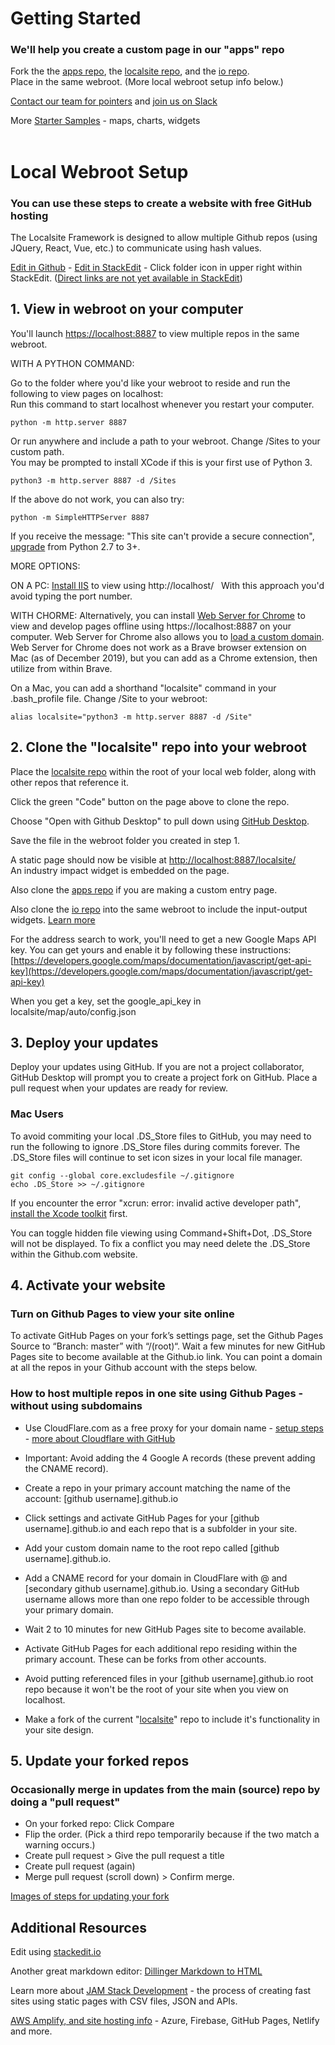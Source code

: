# Getting Started  

<!--

	Not using curretnly, made a physcial copy instead
	https://github.com/ModelGeorgia/io/compare/master...modelearth:master

	Removed domain model.georgia.org from GitHub pages.

	https://github.com/modelearth/localsite/compare/master...localsite:master

	Georgia Data
	https://github.com/GeorgiaData/io/compare/master...modelearth:master
	https://github.com/GeorgiaData/localsite/compare/master...modelearth:master
-->

### We'll help you create a custom page in our "apps" repo

Fork the the [apps repo](https://github.com/modelearth/apps), the [localsite repo](https://github.com/modelearth/localsite), and the [io repo](https://github.com/modelearth/io).  
Place in the same webroot. (More local webroot setup info below.)  

<a href="../../io/team/">Contact our team for pointers</a> and <a href="../../community/challenge/meetups/">join us on Slack</a>

More <a href="../../community/start/">Starter Samples</a> - maps, charts, widgets<br><br>

# Local Webroot Setup

### You can use these steps to create a website with free GitHub hosting  

The Localsite Framework is designed to allow multiple Github repos (using JQuery, React,&nbsp;Vue, etc.) to communicate using hash values.  

[Edit in Github](https://github.com/modelearth/localsite/blob/master/start/README.md) - 
[Edit in StackEdit](https://stackedit.io/app#providerId=githubWorkspace&owner=localsite&repo=localsite&branch=) - Click folder icon in upper right within StackEdit. ([Direct links are not yet available in StackEdit](https://community.stackedit.io/t/open-file-from-github-using-a-link/495))



## 1. View in webroot on your computer

You'll launch [https://localhost:8887](https://localhost:8887) to view multiple repos in the same webroot.

WITH A PYTHON COMMAND:

Go to the folder where you'd like your webroot to reside and run the following to view pages on localhost:  
Run this command to start localhost whenever you restart your computer.

	python -m http.server 8887

 Or run anywhere and include a path to your webroot. Change /Sites to your custom path.  
 You may be prompted to install XCode if this is your first use of Python 3.  

 	python3 -m http.server 8887 -d /Sites

If the above do not work, you can also try:  

	python -m SimpleHTTPServer 8887

If you receive the message: "This site can't provide a secure connection", [upgrade](https://www.freecodecamp.org/news/python-version-on-mac-update/) from Python 2.7 to 3+.

MORE OPTIONS:  

ON A PC: [Install IIS](https://www.techwalla.com/articles/how-to-circumvent-mcafee-dlp) to view using http://localhost/  &nbsp; With this approach you'd avoid typing the port number.


 WITH CHORME: Alternatively, you can install [Web Server for Chrome](https://chrome.google.com/webstore/detail/web-server-for-chrome/ofhbbkphhbklhfoeikjpcbhemlocgigb?hl=en) to view and develop pages offline using https://localhost:8887 on your computer. Web Server for Chrome also allows you to [load a custom domain](https://medium.com/@jmatix/using-chrome-as-a-local-web-server-af04baffd581). Web Server for Chrome does not work as a Brave browser extension on Mac (as of December 2019), but you can add as a Chrome extension, then utilize from within Brave.

 On a Mac, you can add a shorthand "localsite" command in your .bash_profile file. Change /Site to your webroot:

 	alias localsite="python3 -m http.server 8887 -d /Site"

## 2. Clone the "localsite" repo into your webroot 

Place the <a href='https://github.com/modelearth/localsite/'>localsite repo</a> within the root of your local web folder, along with other repos that reference&nbsp;it.  

Click the green "Code" button on the page above to clone the repo.  

Choose "Open with Github Desktop" to pull down using <a href="https://desktop.github.com/">GitHub Desktop</a>.  

Save the file in the webroot folder you created in step 1.  

A static page should now be visible at [http://localhost:8887/localsite/](http://localhost:8887/localsite/)  
An industry impact widget is embedded on the page.  

Also clone the <a href='https://github.com/modelearth/apps/'>apps repo</a> if you are making a custom entry page.  

Also clone the <a href='https://github.com/modelearth/io/'>io repo</a> into the same webroot to include the input-output widgets. [Learn more](../../../io/charts/)    


For the address search to work, you'll need to get a new Google Maps API key. You can get yours and enable it by following these instructions: [https://developers.google.com/maps/documentation/javascript/get-api-key](https://developers.google.com/maps/documentation/javascript/get-api-key)  

When you get a key, set the google_api_key in localsite/map/auto/config.json
<!--
\_config.yml.
-->

## 3. Deploy your updates

Deploy your updates using GitHub. If you are not a project collaborator, GitHub Desktop will prompt you to create a project fork on GitHub. Place a pull request when your updates are ready for review.  

<!--
- <a href='https://github.com/modelearth/io'>io</a> - overview
- <a href='https://github.com/georgiadata/smartdata'>smartdata</a> - data

A 404 error will occur for the private smartdata folder if you are not a collaborator. 
-->

<!--
## 4. Update markdown pages

Add notes and links in the README.md files which are pulled into index.html pages.  

- [Bioeconomy Planner - BEA](../../bea)  
- [Industry Impact](../../industries)  
- [Localization - Places](../../places)  
-->

<!--
## 5. Update dataset layouts

Use a Google Sheet or CSV file to [prototype a list or chart](../dataset) and update [EEIO Widgets](https://model.earth/io/charts/) that load from JSON files generated by the USEEIO API.  
-->

<!--
1. [Set up crowdsourced editing](../../../crowdsource/editor) of data for lists and maps.

1. Copy the "starter" folder inside community and give it the name of your community or module.
-->


### Mac Users
To avoid commiting your local .DS\_Store files to GitHub, you may need to run the following to ignore .DS\_Store files during commits forever. The .DS\_Store files will continue to set icon sizes in your local file manager.   
 
<!-- Avoid .DS_Store file creation over network connections (article from 2011, confirm this still occurs)
	https://support.apple.com/en-us/HT1629 -->
	git config --global core.excludesfile ~/.gitignore  
	echo .DS_Store >> ~/.gitignore

If you encounter the error "xcrun: error: invalid active developer path", [install the Xcode toolkit](https://ma.ttias.be/mac-os-xcrun-error-invalid-active-developer-path-missing-xcrun/) first.  

You can toggle hidden file viewing using Command+Shift+Dot, .DS_Store will not be displayed. 
To fix a conflict you may need delete the .DS_Store within the Github.com website.  


## 4. Activate your website

### Turn on Github Pages to view your site online

To activate GitHub Pages on your fork’s settings page, set the Github Pages Source to “Branch: master” with “/(root)“. Wait a few minutes for new GitHub Pages site to become available at the Github.io link.  You can point a domain at all the repos in your Github account with the steps below.  

### How to host multiple repos in one site using Github Pages - without using subdomains

- Use CloudFlare.com as a free proxy for your domain name - [setup steps](cloudflare/) - [more about Cloudflare with GitHub](https://www.toptal.com/github/unlimited-scale-web-hosting-github-pages-cloudflare)  
- Important: Avoid adding the 4 Google A records (these prevent adding the CNAME record).  
- Create a repo in your primary account matching the name of the account: [github username].github.io  
- Click settings and activate GitHub Pages for your [github username].github.io and each repo that is a subfolder in your site.  
- Add your custom domain name to the root repo called [github username].github.io.  
- Add a CNAME record for your domain in CloudFlare with @ and [secondary github username].github.io. Using a secondary GitHub username allows more than one repo folder to be accessible through your primary domain.   

- Wait 2 to 10 minutes for new GitHub Pages site to become available.
- Activate GitHub Pages for each additional repo residing within the primary account. These can be forks from other accounts.  
- Avoid putting referenced files in your [github username].github.io root repo because it won't be the root of your site when you view on localhost.  
- Make a fork of the current "[localsite](https://github.com/modelearth/localsite/)" repo to include it's functionality in your site design.  


## 5. Update your forked repos

### Occasionally merge in updates from the main (source) repo by doing a "pull request"

- On your forked repo: Click Compare 
- Flip the order. (Pick a third repo temporarily because if the two match a warning occurs.)<!-- switching the base (if you have not switched already) -->
- Create pull request > Give the pull request a title 
- Create pull request (again) 
- Merge pull request (scroll down) > Confirm merge.  

[Images of steps for updating your fork](https://stackoverflow.com/questions/20984802/how-can-i-keep-my-fork-in-sync-without-adding-a-separate-remote/21131381#21131381)


## Additional Resources

Edit using [stackedit.io](https://stackedit.io/)

Another great markdown editor: [Dillinger Markdown to HTML](https://dillinger.io/)  

Learn more about [JAM Stack Development](https://jamstack.org) - the process of creating fast sites using static pages with CSV files, JSON and APIs.  

[AWS Amplify, and site hosting info](https://model.earth/aws/amplify/) - Azure, Firebase, GitHub Pages, Netlify and more.

<!--stackedit_data:
eyJkaXNjdXNzaW9ucyI6eyJUVnA4TEhxcU93YTk2N1Y2Ijp7In
N0YXJ0Ijo3MTU5LCJlbmQiOjcxNjMsInRleHQiOiJFZGl0In19
LCJjb21tZW50cyI6eyJoZnUwbjMwM0RrdEV6d25uIjp7ImRpc2
N1c3Npb25JZCI6IlRWcDhMSHFxT3dhOTY3VjYiLCJzdWIiOiJn
aDoyNjAwNDIzOSIsInRleHQiOiJJcyBhbnlvbmUgZWxzZSB1c2
luZyBzdGFja2VkaXQuaW8/IEl0J3MgY29vbC4iLCJjcmVhdGVk
IjoxNjA4MzkzMTE2NjUxfX0sImhpc3RvcnkiOlsxNzcyNzQ2OD
Y5LDE0MTk2NDEzOTFdfQ==
-->